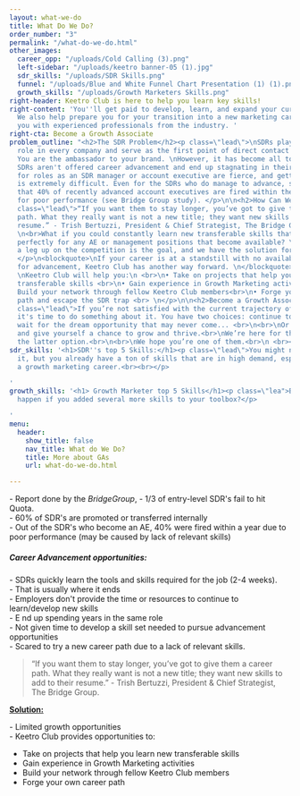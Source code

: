 ```yaml
---
layout: what-we-do
title: What Do We Do?
order_number: "3"
permalink: "/what-do-we-do.html"
other_images:
  career_opp: "/uploads/Cold Calling (3).png"
  left-sidebar: "/uploads/keetro banner-05 (1).jpg"
  sdr_skills: "/uploads/SDR Skills.png"
  funnel: "/uploads/Blue and White Funnel Chart Presentation (1) (1).png"
  growth_skills: "/uploads/Growth Marketers Skills.png"
right-header: Keetro Club is here to help you learn key skills!
right-content: 'You''ll get paid to develop, learn, and expand your current skills.
  We also help prepare you for your transition into a new marketing career by connecting
  you with experienced professionals from the industry. '
right-cta: Become a Growth Associate
problem_outline: "<h2>The SDR Problem</h2><p class=\"lead\">\nSDRs play a critical
  role in every company and serve as the first point of direct contact with prospects.
  You are the ambassador to your brand. \nHowever, it has become all too common that
  SDRs aren't offered career advancement and end up stagnating in their roles. \nCompetition
  for roles as an SDR manager or account executive are fierce, and getting an edge
  is extremely difficult. Even for the SDRs who do manage to advance, studies show
  that 40% of recently advanced account executives are fired within the first year
  for poor performance (see Bridge Group study). </p>\n\n<h2>How Can We Help?</h2>\n<p
  class=\"lead\">“If you want them to stay longer, you’ve got to give them a career
  path. What they really want is not a new title; they want new skills to add to their
  resume.” - Trish Bertuzzi, President & Chief Strategist, The Bridge Group.<br>\n
  \n<br>What if you could constantly learn new transferable skills that position you
  perfectly for any AE or management positions that become available? \n\nGetting
  a leg up on the competition is the goal, and we have the solution for you.<br>\n
  </p>\n<blockquote>\nIf your career is at a standstill with no available pathways
  for advancement, Keetro Club has another way forward. \n</blockquote>\n<p class=\"lead\">\n<br>
  \nKeetro Club will help you:\n <br>\n• Take on projects that help you learn new
  transferable skills <br>\n• Gain experience in Growth Marketing activities <br>\n•
  Build your network through fellow Keetro Club members<br>\n• Forge your own career
  path and escape the SDR trap <br> \n</p>\n\n<h2>Become a Growth Associate<h2/>\n<p
  class=\"lead\">If you’re not satisfied with the current trajectory of your career,
  it's time to do something about it. You have two choices: continue to languish and
  wait for the dream opportunity that may never come... <br>\n<br>\nOr be proactive
  and give yourself a chance to grow and thrive.<br>\nWe’re here for those who choose
  the latter option.<br>\n<br>\nWe hope you’re one of them.<br>\n <br></p>\n"
sdr_skills: '<h1>SDR''s top 5 Skills:</h1><p class=\"lead\">You might not realize
  it, but you already have a ton of skills that are in high demand, especially in
  a growth marketing career.<br><br></p>

'
growth_skills: '<h1> Growth Marketer top 5 Skills</h1><p class=\"lea">But what would
  happen if you added several more skills to your toolbox?</p>

'
menu:
  header:
    show_title: false
    nav_title: What do We Do?
    title: More about GAs
    url: what-do-we-do.html

---
```

<p>- Report done by the <i>BridgeGroup</i>, - 1/3 of entry-level SDR's fail to hit Quota. <br>- 60% of SDR's are promoted or transferred internally<br>- Out of the SDR's who become an AE, 40% were fired within a year due to poor performance (may be caused by lack of relevant skills)</p>
<h5>Career Advancement opportunities:</h5>
<p>- SDRs quickly learn the tools and skills required for the job (2-4 weeks). <br>- That is usually where it ends<br>- Employers don't provide the time or resources to continue to learn/develop new skills<br>- E
<gwmw class="ginger-module-highlighter-mistake-type-3" id="gwmw-15766279482914952798457">nd</gwmw> up spending years in the same role <br>- Not given time to develop a skill set needed to pursue advancement opportunities<br>- Scared to try a new career path due to a lack of relevant skills. </p>
<blockquote> “If you want them to stay longer, you’ve got to give them a career path. What they really want is not a new title; they want new skills to add to their resume.” - Trish Bertuzzi, President & Chief Strategist, The Bridge Group. </blockquote>
<p><b><u>
Solution:</u></b></p>
<p>- Limited growth opportunities<br>- Keetro Club provides opportunities to:</p>
<ul class="bullets">
<li>Take on projects that help you learn new transferable skills</li>
<li>Gain experience in Growth Marketing activities</li>
<li>Build your network through fellow Keetro Club members </li>
<li>Forge your own career path</li>
</ul>